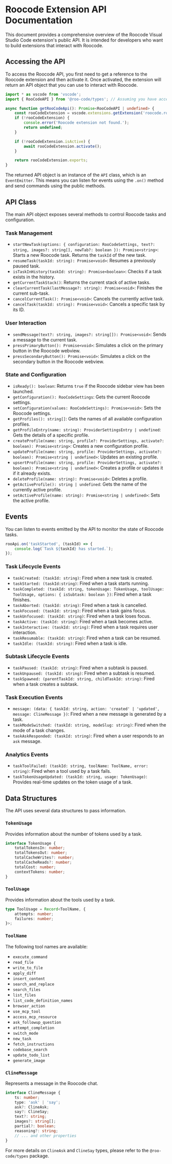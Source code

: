 # Roocode Extension API Documentation

This document provides a comprehensive overview of the Roocode Visual Studio Code extension's public API. It is intended for developers who want to build extensions that interact with Roocode.

## Accessing the API

To access the Roocode API, you first need to get a reference to the Roocode extension and then activate it. Once activated, the extension will return an API object that you can use to interact with Roocode.

```typescript
import * as vscode from 'vscode';
import { RooCodeAPI } from '@roo-code/types'; // Assuming you have access to the types

async function getRooCodeApi(): Promise<RooCodeAPI | undefined> {
    const rooCodeExtension = vscode.extensions.getExtension('roocode.roocode');
    if (!rooCodeExtension) {
        console.error('Roocode extension not found.');
        return undefined;
    }

    if (!rooCodeExtension.isActive) {
        await rooCodeExtension.activate();
    }

    return rooCodeExtension.exports;
}
```

The returned API object is an instance of the `API` class, which is an `EventEmitter`. This means you can listen for events using the `.on()` method and send commands using the public methods.

## API Class

The main API object exposes several methods to control Roocode tasks and configuration.

### Task Management

-   `startNewTask(options: { configuration: RooCodeSettings, text?: string, images?: string[], newTab?: boolean }): Promise<string>`: Starts a new Roocode task. Returns the `taskId` of the new task.
-   `resumeTask(taskId: string): Promise<void>`: Resumes a previously paused task.
-   `isTaskInHistory(taskId: string): Promise<boolean>`: Checks if a task exists in the history.
-   `getCurrentTaskStack()`: Returns the current stack of active tasks.
-   `clearCurrentTask(lastMessage?: string): Promise<void>`: Finishes the current sub-task.
-   `cancelCurrentTask(): Promise<void>`: Cancels the currently active task.
-   `cancelTask(taskId: string): Promise<void>`: Cancels a specific task by its ID.

### User Interaction

-   `sendMessage(text?: string, images?: string[]): Promise<void>`: Sends a message to the current task.
-   `pressPrimaryButton(): Promise<void>`: Simulates a click on the primary button in the Roocode webview.
-   `pressSecondaryButton(): Promise<void>`: Simulates a click on the secondary button in the Roocode webview.

### State and Configuration

-   `isReady(): boolean`: Returns `true` if the Roocode sidebar view has been launched.
-   `getConfiguration(): RooCodeSettings`: Gets the current Roocode settings.
-   `setConfiguration(values: RooCodeSettings): Promise<void>`: Sets the Roocode settings.
-   `getProfiles(): string[]`: Gets the names of all available configuration profiles.
-   `getProfileEntry(name: string): ProviderSettingsEntry | undefined`: Gets the details of a specific profile.
-   `createProfile(name: string, profile?: ProviderSettings, activate?: boolean): Promise<string>`: Creates a new configuration profile.
-   `updateProfile(name: string, profile: ProviderSettings, activate?: boolean): Promise<string | undefined>`: Updates an existing profile.
-   `upsertProfile(name: string, profile: ProviderSettings, activate?: boolean): Promise<string | undefined>`: Creates a profile or updates it if it already exists.
-   `deleteProfile(name: string): Promise<void>`: Deletes a profile.
-   `getActiveProfile(): string | undefined`: Gets the name of the currently active profile.
-   `setActiveProfile(name: string): Promise<string | undefined>`: Sets the active profile.

## Events

You can listen to events emitted by the API to monitor the state of Roocode tasks.

```typescript
rooApi.on('taskStarted', (taskId) => {
    console.log(`Task ${taskId} has started.`);
});
```

### Task Lifecycle Events

-   `taskCreated: (taskId: string)`: Fired when a new task is created.
-   `taskStarted: (taskId:string)`: Fired when a task starts running.
-   `taskCompleted: (taskId: string, tokenUsage: TokenUsage, toolUsage: ToolUsage, options: { isSubtask: boolean })`: Fired when a task finishes.
-   `taskAborted: (taskId: string)`: Fired when a task is cancelled.
-   `taskFocused: (taskId: string)`: Fired when a task gains focus.
-   `taskUnfocused: (taskId: string)`: Fired when a task loses focus.
-   `taskActive: (taskId: string)`: Fired when a task becomes active.
-   `taskInteractive: (taskId: string)`: Fired when a task requires user interaction.
-   `taskResumable: (taskId: string)`: Fired when a task can be resumed.
-   `taskIdle: (taskId: string)`: Fired when a task is idle.

### Subtask Lifecycle Events

-   `taskPaused: (taskId: string)`: Fired when a subtask is paused.
-   `taskUnpaused: (taskId: string)`: Fired when a subtask is resumed.
-   `taskSpawned: (parentTaskId: string, childTaskId: string)`: Fired when a task creates a subtask.

### Task Execution Events

-   `message: (data: { taskId: string, action: 'created' | 'updated', message: ClineMessage })`: Fired when a new message is generated by a task.
-   `taskModeSwitched: (taskId: string, modeSlug: string)`: Fired when the mode of a task changes.
-   `taskAskResponded: (taskId: string)`: Fired when a user responds to an `ask` message.

### Analytics Events

-   `taskToolFailed: (taskId: string, toolName: ToolName, error: string)`: Fired when a tool used by a task fails.
-   `taskTokenUsageUpdated: (taskId: string, usage: TokenUsage)`: Provides real-time updates on the token usage of a task.

## Data Structures

The API uses several data structures to pass information.

### `TokenUsage`

Provides information about the number of tokens used by a task.

```typescript
interface TokenUsage {
    totalTokensIn: number;
    totalTokensOut: number;
    totalCacheWrites?: number;
    totalCacheReads?: number;
    totalCost: number;
    contextTokens: number;
}
```

### `ToolUsage`

Provides information about the tools used by a task.

```typescript
type ToolUsage = Record<ToolName, {
    attempts: number;
    failures: number;
}>;
```

### `ToolName`

The following tool names are available:

-   `execute_command`
-   `read_file`
-   `write_to_file`
-   `apply_diff`
-   `insert_content`
-   `search_and_replace`
-   `search_files`
-   `list_files`
-   `list_code_definition_names`
-   `browser_action`
-   `use_mcp_tool`
-   `access_mcp_resource`
-   `ask_followup_question`
-   `attempt_completion`
-   `switch_mode`
-   `new_task`
-   `fetch_instructions`
-   `codebase_search`
-   `update_todo_list`
-   `generate_image`

### `ClineMessage`

Represents a message in the Roocode chat.

```typescript
interface ClineMessage {
    ts: number;
    type: 'ask' | 'say';
    ask?: ClineAsk;
    say?: ClineSay;
    text?: string;
    images?: string[];
    partial?: boolean;
    reasoning?: string;
    // ... and other properties
}
```

For more details on `ClineAsk` and `ClineSay` types, please refer to the `@roo-code/types` package.